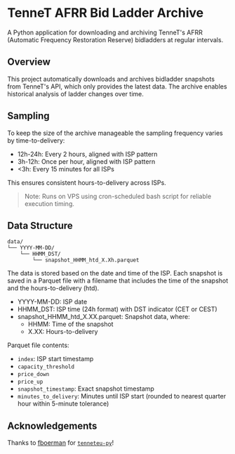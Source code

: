 # TenneT AFRR Bid Ladder Archive

A Python application for downloading and archiving TenneT's AFRR (Automatic Frequency Restoration Reserve) bidladders at regular intervals.

## Overview

This project automatically downloads and archives bidladder snapshots from TenneT's API, which only provides the latest data. The archive enables historical analysis of ladder changes over time.

## Sampling

To keep the size of the archive manageable the sampling frequency varies by time-to-delivery:

- 12h-24h: Every 2 hours, aligned with ISP pattern
- 3h-12h: Once per hour, aligned with ISP pattern
- <3h: Every 15 minutes for all ISPs

This ensures consistent hours-to-delivery across ISPs.

> Note: Runs on VPS using cron-scheduled bash script for reliable execution timing.

## Data Structure
```
data/
└── YYYY-MM-DD/
    └── HHMM_DST/
        └── snapshot_HHMM_htd_X.Xh.parquet
```

The data is stored based on the date and time of the ISP. Each snapshot is saved in a Parquet file with a filename that includes the time of the snapshot and the hours-to-delivery (htd).

- YYYY-MM-DD: ISP date
- HHMM_DST: ISP time (24h format) with DST indicator (CET or CEST)
- snapshot_HHMM_htd_X.XX.parquet: Snapshot data, where:
    - HHMM: Time of the snapshot
    - X.XX: Hours-to-delivery

Parquet file contents:
- `index`: ISP start timestamp
- `capacity_threshold`
- `price_down` 
- `price_up` 
- `snapshot_timestamp`: Exact snapshot timestamp
- `minutes_to_delivery`: Minutes until ISP start (rounded to nearest quarter hour within 5-minute tolerance)

## Acknowledgements

Thanks to [fboerman](https://github.com/fboerman) for [`tenneteu-py`](https://github.com/fboerman/TenneTeu-py)!